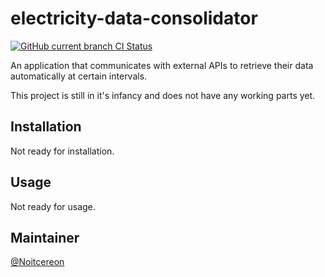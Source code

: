 

# electricity-data-consolidator
[![GitHub current branch CI Status](https://github.com/Noitcereon/electricity-data-consolidator/actions/workflows/maven.yml/badge.svg)](https://github.com/Noitcereon/electricity-data-consolidator/actions/workflows/maven.yml)

An application that communicates with external APIs to retrieve their data automatically at certain intervals.

This project is still in it's infancy and does not have any working parts yet.

## Installation
Not ready for installation.

## Usage
Not ready for usage.

## Maintainer
[@Noitcereon](https://github.com/Noitcereon/)

